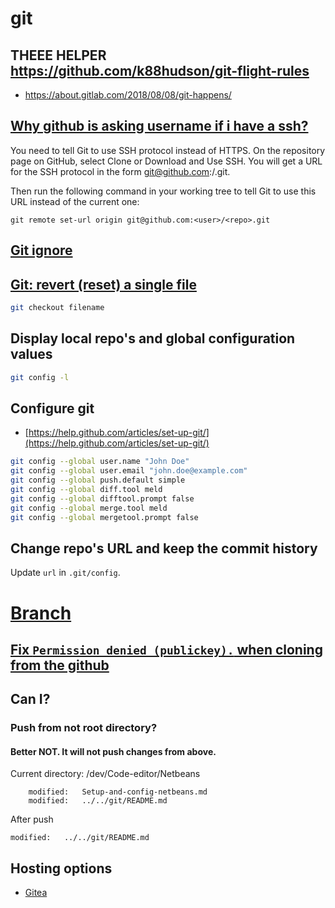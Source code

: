 # git

## THEEE HELPER https://github.com/k88hudson/git-flight-rules

* https://about.gitlab.com/2018/08/08/git-happens/

## [Why github is asking username if i have a ssh?](https://stackoverflow.com/a/46337804)

You need to tell Git to use SSH protocol instead of HTTPS. On the repository page on GitHub, select Clone or Download and Use SSH. You will get a URL for the SSH protocol in the form git@github.com:<user>/<repo>.git.

Then run the following command in your working tree to tell Git to use this URL instead of the current one:

`git remote set-url origin git@github.com:<user>/<repo>.git`


## [Git ignore](Git-ignore)

## [Git: revert (reset) a single file](https://www.norbauer.com/rails-consulting/notes/git-revert-reset-a-single-file)

```bash
git checkout filename
```

## Display local repo's and global configuration values 

```bash
git config -l
```

## Configure git
* [https://help.github.com/articles/set-up-git/](https://help.github.com/articles/set-up-git/)

```bash
git config --global user.name "John Doe"
git config --global user.email "john.doe@example.com"
git config --global push.default simple
git config --global diff.tool meld
git config --global difftool.prompt false
git config --global merge.tool meld
git config --global mergetool.prompt false
```

## Change repo's URL and keep the commit history
Update `url` in `.git/config`.

# [Branch](Branch.md)

## [Fix `Permission denied (publickey).` when cloning from the github](Setup-git-ssh-key.md)

## Can I?

### Push from not root directory?

#### Better NOT. It will not push changes from above.

Current directory: /dev/Code-editor/Netbeans

```shell
	modified:   Setup-and-config-netbeans.md
	modified:   ../../git/README.md
```
After push

```shell
modified:   ../../git/README.md
```

## Hosting options

* [Gitea](https://try.gitea.io/)
